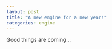```yaml
---
layout: post
title: "A new engine for a new year!"
categories: engine
---
```


Good things are coming...
